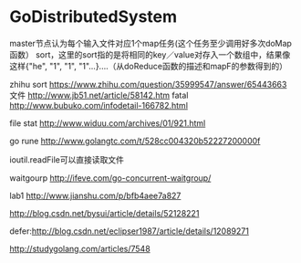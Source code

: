 # GoDistributedSystem
master节点认为每个输入文件对应1个map任务(这个任务至少调用好多次doMap函数）
sort，这里的sort指的是将相同的key／value对存入一个数组中，结果像这样{"he", "1", "1", "1"...}....（从doReduce函数的描述和mapF的参数得到的）

zhihu sort  https://www.zhihu.com/question/35999547/answer/65443663
文件  http://www.jb51.net/article/58142.htm
fatal http://www.bubuko.com/infodetail-166782.html

file stat http://www.widuu.com/archives/01/921.html

go rune  http://www.golangtc.com/t/528cc004320b52227200000f


ioutil.readFile可以直接读取文件

waitgourp
http://ifeve.com/go-concurrent-waitgroup/

lab1
http://www.jianshu.com/p/bfb4aee7a827

http://blog.csdn.net/bysui/article/details/52128221


defer:http://blog.csdn.net/eclipser1987/article/details/12089271

http://studygolang.com/articles/7548
